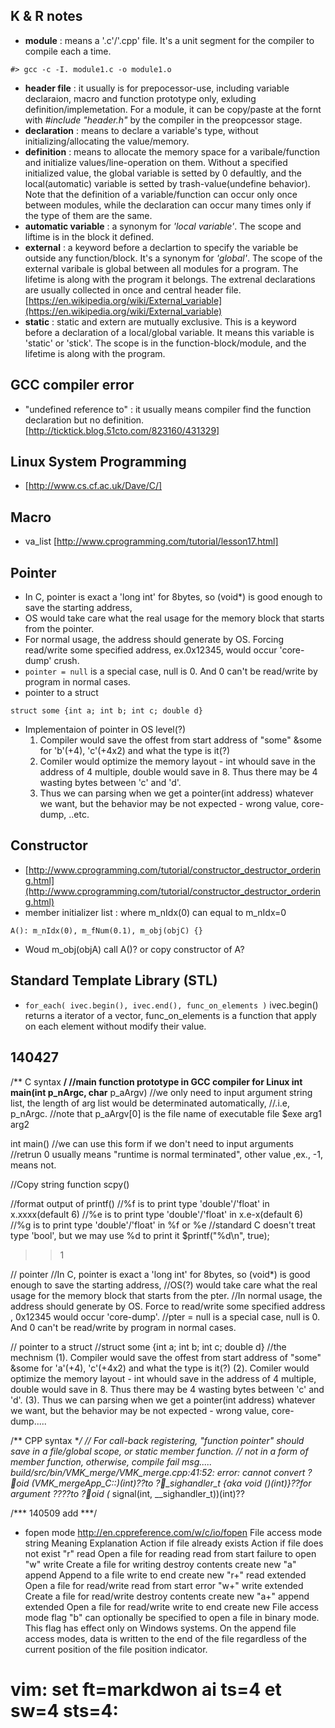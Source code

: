 ## K & R notes ##
* **module** : means a '.c'/'.cpp' file. It's a unit segment for the compiler to compile each a time.
```
#> gcc -c -I. module1.c -o module1.o
```
* **header file** : it usually is for prepocessor-use, including variable declaraion, macro and function prototype only, exluding definition/implemetation. For a module, it can be copy/paste at the fornt with *#include "header.h"* by the compiler in the preopcessor stage.
* **declaration** : means to declare a variable's type, without initializing/allocating the value/memory.
* **definition** : means to allocate the memory space for a varibale/function and initialize values/line-operation on them. Without a specified initialized value, the global variable is setted by 0 defaultly, and the local(automatic) variable is setted by trash-value(undefine behavior). Note that the definition of a variable/function can occur only once between modules, while the declaration can occur many times only if the type of them are the same.
* **automatic variable** : a synonym for *'local variable'*. The scope and liftime is in the block it defined.
* **external** : a keyword before a declartion to specify the variable be outside any function/block. It's a synonym for *'global'*. The scope of the external varibale is global between all modules for a program. The lifetime is along with the program it belongs. The extrenal declarations are usually collected in once and central header file. [https://en.wikipedia.org/wiki/External_variable](https://en.wikipedia.org/wiki/External_variable)
* **static** : static and extern are mutually exclusive. This is a keyword before a declaration of a local/global variable. It means this variable is 'static' or 'stick'. The scope is in the function-block/module, and the lifetime is along with the program.

## GCC compiler error ##
* "undefined reference to" : it usually means compiler find the function declaration but no definition. [http://ticktick.blog.51cto.com/823160/431329]

## Linux System Programming ##
* [http://www.cs.cf.ac.uk/Dave/C/]

## Macro ##
* va_list [http://www.cprogramming.com/tutorial/lesson17.html] 

## Pointer ##
* In C, pointer is exact a 'long int' for 8bytes, so (void*) is good enough to save the starting address,
* OS would take care what the real usage for the memory block that starts from the pointer.
* For normal usage, the address should generate by OS. Forcing read/write some specified address, ex.0x12345, would occur 'core-dump' crush. 
* ```pointer = null``` is a special case, null is 0. And 0 can't be read/write by program in normal cases.
* pointer to a struct
```
struct some {int a; int b; int c; double d}
```
* Implementaion of pointer in OS level(?)
    1. Compiler would save the offest from start address of "some" &some for 'b'(+4), 'c'(+4x2) and what the type is it(?)
    2. Comiler would optimize the memory layout - int whould save in the address of 4 multiple, double would save in 8. Thus there may be 4 wasting bytes between 'c' and 'd'.
    3. Thus we can parsing when we get a pointer(int address) whatever we want, but the behavior may be not expected - wrong value, core-dump, ..etc.

## Constructor ##
* [http://www.cprogramming.com/tutorial/constructor_destructor_ordering.html](http://www.cprogramming.com/tutorial/constructor_destructor_ordering.html)
* member initializer list : where m_nIdx(0) can equal to m_nIdx=0 
```
A(): m_nIdx(0), m_fNum(0.1), m_obj(objC) {}
```
* Woud m_obj(objA) call A()? or copy constructor of A?

## Standard Template Library (STL) ##
* ```for_each( ivec.begin(), ivec.end(), func_on_elements )``` ivec.begin() returns a iterator of a vector, func_on_elements is a function that apply on each element without modify their value.

## 140427 ##
/** C syntax **/
//main function prototype in GCC compiler for Linux
int main(int p_nArgc, char** p_aArgv)
  //we only need to input argument string list, the length of arg list would be determinated automatically,
  //.i.e, p_nArgc.
  //note that p_aArgv[0] is the file name of executable file
  $exe arg1 arg2

int main()
  //we can use this form if we don't need to input arguments
  //retrun 0 usually means "runtime is normal terminated", other value ,ex., -1, means not. 

//Copy string function
scpy()

//format output of printf()
  //%f is to print type 'double'/'float' in x.xxxx(default 6)
  //%e is to print type 'double'/'float' in x.e-x(default 6)
  //%g is to print type 'double'/'float' in %f or %e
  //standard C doesn't treat type 'bool', but we may use %d to print it
  $printf("%d\n", true);  
  >>1

// pointer
  //In C, pointer is exact a 'long int' for 8bytes, so (void*) is good enough to save the starting address,
  //OS(?) would take care what the real usage for the memory block that starts from the pter.
  //In normal usage, the address should generate by OS. Force to read/write some specified address , 0x12345 would occur 'core-dump'.
  //pter = null is a special case, null is 0. And 0 can't be read/write by program in normal cases.

// pointer to a struct
  //struct some {int a; int b; int c; double d}
  //the mechnism
  (1). Compiler would save the offest from start address of "some" &some for 'a'(+4), 'c'(+4x2) and what the type is it(?)
  (2). Comiler would optimize the memory layout - int whould save in the address of 4 multiple, double would save in 8. Thus there may be 4 wasting bytes between 'c' and 'd'.
  (3). Thus we can parsing when we get a pointer(int address) whatever we want, but the behavior may be not expected - wrong value, core-dump.....

/** CPP syntax **/
// For call-back registering, "function pointer" should save in a file/global scope, or static member function.
// not in a form of member function, otherwise, compile fail msg.....
build/src/bin/VMK_merge/VMK_merge.cpp:41:52: error: cannot convert ?oid (VMK_mergeApp_C::*)(int)??to ?_sighandler_t {aka void (*)(int)}??for argument ????to ?oid (* signal(int, __sighandler_t))(int)??


/*** 140509 add ***/
* fopen mode 
http://en.cppreference.com/w/c/io/fopen
File access 
mode string	 Meaning	 Explanation	 Action if file 
already exists	 Action if file 
does not exist
"r"	 read	 Open a file for reading	 read from start	 failure to open
"w"	 write	 Create a file for writing	 destroy contents	 create new
"a"	 append	 Append to a file	 write to end	 create new
"r+"	 read extended	 Open a file for read/write	 read from start	 error
"w+"	 write extended	 Create a file for read/write	 destroy contents	 create new
"a+"	 append extended	 Open a file for read/write	 write to end	 create new
File access mode flag "b" can optionally be specified to open a file in binary mode. This flag has effect only on Windows systems. 
On the append file access modes, data is written to the end of the file regardless of the current position of the file position indicator.


# vim: set ft=markdwon ai ts=4 et sw=4 sts=4:
